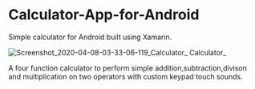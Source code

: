 # Calculator-App-for-Android
Simple calculator for Android built using Xamarin.

![Screenshot_2020-04-08-03-33-06-119_Calculator_ Calculator_](https://user-images.githubusercontent.com/49993917/78726001-8d1b2d80-794e-11ea-95f9-37f8d18a6e5c.jpg)

A four function calculator to perform simple addition,subtraction,divison and multiplication on two operators with custom keypad touch sounds.
